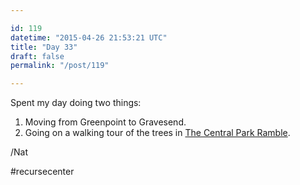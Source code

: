 ```yaml
---

id: 119
datetime: "2015-04-26 21:53:21 UTC"
title: "Day 33"
draft: false
permalink: "/post/119"

---
```


Spent my day doing two things: 

 1. Moving from Greenpoint to Gravesend.
 2. Going on a walking tour of the trees in [The Central Park Ramble](http://www.centralparknyc.org/things-to-see-and-do/attractions/ramble.html).

/Nat

#recursecenter

